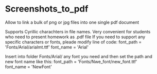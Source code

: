 # Screenshots_to_pdf
Allow to link a bulk of png or jpg files into one single pdf document

Supports Cyrillic charachters in file names.
Very convenient for students who need to present homework as .pdf file
If you need to support any specific characters or fonts, pleade modify line of code:
font_path = 'Fonts/Arial/arialmt.ttf'
font_name = 'Arial'

Insert into folder Fonts/Arial/ any font you need and then set the path and new font name like this:
font_path = 'Fonts/Nwe_font/new_font.ttf'
font_name = 'NewFont'
